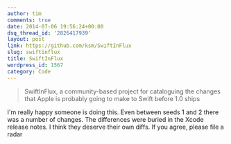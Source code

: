 ```yaml
---
author: tim
comments: true
date: 2014-07-06 19:56:24+00:00
dsq_thread_id: '2826417939'
layout: post
link: https://github.com/ksm/SwiftInFlux
slug: swiftinflux
title: SwiftInFlux
wordpress_id: 1567
category: Code
---
```


> SwiftInFlux, a community-based project for cataloguing the changes that
Apple is probably going to make to Swift before 1.0 ships

I'm really happy someone is doing this. Even between seeds 1 and 2 there was a
number of changes. The differences were buried in the Xcode release notes. I
think they deserve their own diffs. If you agree, please file a radar
